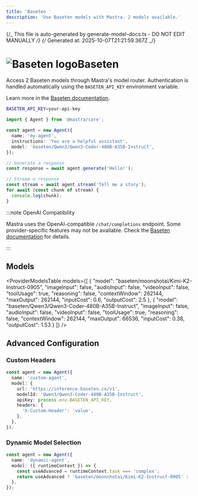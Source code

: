```yaml
---
title: 'Baseten '
description: 'Use Baseten models with Mastra. 2 models available.'
---
```


{/_ This file is auto-generated by generate-model-docs.ts - DO NOT EDIT MANUALLY _/}
{/_ Generated at: 2025-10-07T21:21:59.367Z _/}

# <img src="https://models.dev/logos/baseten.svg" alt="Baseten logo" className="inline w-8 h-8 mr-2 align-middle dark:invert dark:brightness-0 dark:contrast-200" />Baseten

Access 2 Baseten models through Mastra's model router. Authentication is handled automatically using the `BASETEN_API_KEY` environment variable.

Learn more in the [Baseten documentation](https://docs.baseten.co/development/model-apis/overview).

```bash
BASETEN_API_KEY=your-api-key
```

```typescript
import { Agent } from '@mastra/core';

const agent = new Agent({
  name: 'my-agent',
  instructions: 'You are a helpful assistant',
  model: 'baseten/Qwen3/Qwen3-Coder-480B-A35B-Instruct',
});

// Generate a response
const response = await agent.generate('Hello!');

// Stream a response
const stream = await agent.stream('Tell me a story');
for await (const chunk of stream) {
  console.log(chunk);
}
```

:::note OpenAI Compatibility

Mastra uses the OpenAI-compatible `/chat/completions` endpoint. Some provider-specific features may not be available. Check the [Baseten documentation](https://docs.baseten.co/development/model-apis/overview) for details.

:::

## Models

<ProviderModelsTable
models={[
{
"model": "baseten/moonshotai/Kimi-K2-Instruct-0905",
"imageInput": false,
"audioInput": false,
"videoInput": false,
"toolUsage": true,
"reasoning": false,
"contextWindow": 262144,
"maxOutput": 262144,
"inputCost": 0.6,
"outputCost": 2.5
},
{
"model": "baseten/Qwen3/Qwen3-Coder-480B-A35B-Instruct",
"imageInput": false,
"audioInput": false,
"videoInput": false,
"toolUsage": true,
"reasoning": false,
"contextWindow": 262144,
"maxOutput": 66536,
"inputCost": 0.38,
"outputCost": 1.53
}
]}
/>

## Advanced Configuration

### Custom Headers

```typescript
const agent = new Agent({
  name: 'custom-agent',
  model: {
    url: 'https://inference.baseten.co/v1',
    modelId: 'Qwen3/Qwen3-Coder-480B-A35B-Instruct',
    apiKey: process.env.BASETEN_API_KEY,
    headers: {
      'X-Custom-Header': 'value',
    },
  },
});
```

### Dynamic Model Selection

```typescript
const agent = new Agent({
  name: 'dynamic-agent',
  model: ({ runtimeContext }) => {
    const useAdvanced = runtimeContext.task === 'complex';
    return useAdvanced ? 'baseten/moonshotai/Kimi-K2-Instruct-0905' : 'baseten/Qwen3/Qwen3-Coder-480B-A35B-Instruct';
  },
});
```
